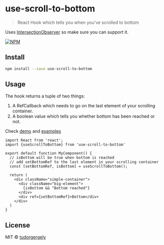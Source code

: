 # use-scroll-to-bottom

> React Hook which tells you when you&#x27;ve scrolled to bottom

Uses [IntersectionObserver](https://developer.mozilla.org/en-US/docs/Web/API/IntersectionObserver) so make sure you can support it.

[![NPM](https://img.shields.io/npm/v/use-scroll-to-bottom.svg)](https://www.npmjs.com/package/use-scroll-to-bottom) 
## Install

```bash
npm install --save use-scroll-to-bottom
```

## Usage

The hook returns a tuple of two things:
1. A RefCallback which needs to go on the last element of your scrolling container.
2. A boolean value which tells you whether bottom has been reached or not.

Check [demo](https://tudorgergely.github.io/use-scroll-to-bottom/) and [examples](https://github.com/tudorgergely/use-scroll-to-bottom/tree/master/example)

```tsx
import React from 'react';
import {useScrollToBottom} from 'use-scroll-to-bottom'

export default function MyComponent() {
  // isBottom will be true when bottom is reached
  // add setBottomRef to the last element in your scrolling container
  const [setBottomRef, isBottom] = useScrollToBottom();

  return (
    <div className="simple-container">
      <div className="big-element">
        {isBottom && "Bottom reached"}
      </div>
      <div ref={setBottomRef}>Bottom</div>
    </div>
  )
}

```

## License

MIT © [tudorgergely](https://github.com/tudorgergely)
